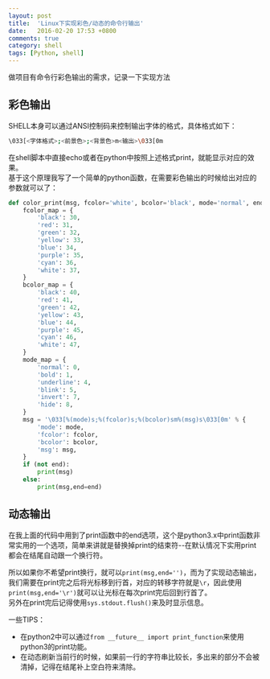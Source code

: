 ```yaml
---
layout: post
title:  'Linux下实现彩色/动态的命令行输出'
date:   2016-02-20 17:53 +0800
comments: true
category: shell
tags: [Python, shell]
---
```


做项目有命令行彩色输出的需求，记录一下实现方法

## 彩色输出

SHELL本身可以通过ANSI控制码来控制输出字体的格式，具体格式如下：    

```bash
\033[<字体格式>;<前景色>;<背景色>m<输出>\033[0m
```

在shell脚本中直接echo或者在python中按照上述格式print，就能显示对应的效果。   
基于这个原理我写了一个简单的python函数，在需要彩色输出的时候给出对应的参数就可以了：   

```python
def color_print(msg, fcolor='white', bcolor='black', mode='normal', end=None):
    fcolor_map = {
        'black': 30,
        'red': 31,
        'green': 32,
        'yellow': 33,
        'blue': 34,
        'purple': 35,
        'cyan': 36,
        'white': 37,
    }
    bcolor_map = {
        'black': 40,
        'red': 41,
        'green': 42,
        'yellow': 43,
        'blue': 44,
        'purple': 45,
        'cyan': 46,
        'white': 47,
    }
    mode_map = {
        'normal': 0,
        'bold': 1,
        'underline': 4,
        'blink': 5,
        'invert': 7,
        'hide': 8,
    }
    msg = '\033[%(mode)s;%(fcolor)s;%(bcolor)sm%(msg)s\033[0m' % {
        'mode': mode,
        'fcolor': fcolor,
        'bcolor': bcolor,
        'msg': msg,
    }
    if (not end):
        print(msg)
    else:
        print(msg,end=end)
```

## 动态输出

在我上面的代码中用到了print函数中的end选项，这个是python3.x中print函数非常实用的一个选项，简单来讲就是替换掉print的结束符--在默认情况下实用print都会在结尾自动跟一个换行符。   

所以如果你不希望print换行，就可以`print(msg,end='')`，而为了实现动态输出，我们需要在print完之后将光标移到行首，对应的转移字符就是`\r`，因此使用`print(msg,end='\r')`就可以让光标在每次print完后回到行首了。    
另外在print完后记得使用`sys.stdout.flush()`来及时显示信息。      

一些TIPS：   

- 在python2中可以通过`from __future__ import print_function`来使用python3的print功能。
- 在动态刷新当前行的时候，如果前一行的字符串比较长，多出来的部分不会被清掉，记得在结尾补上空白符来清除。
